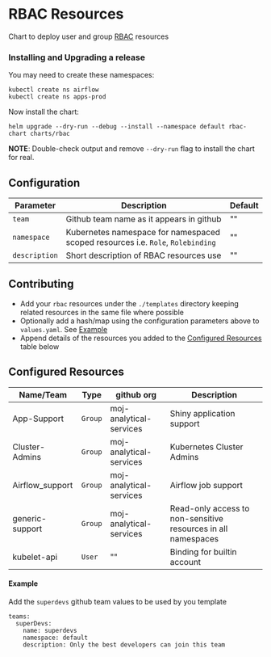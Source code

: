 # RBAC Resources

Chart to deploy user and group [RBAC](https://kubernetes.io/docs/reference/access-authn-authz/rbac/) resources

### Installing and Upgrading a release

You may need to create these namespaces:
```
kubectl create ns airflow
kubectl create ns apps-prod
```
Now install the chart:
```
helm upgrade --dry-run --debug --install --namespace default rbac-chart charts/rbac
```

**NOTE**: Double-check output and remove `--dry-run` flag to install the chart for real.


## Configuration

| Parameter  | Description      | Default |
| ---------- | ---------------  | ------- |
| `team`     | Github team name as it appears in github |   ""  |
| `namespace` | Kubernetes namespace for namespaced scoped resources i.e. `Role`, `Rolebinding` | "" |
| `description` | Short description of RBAC resources use | "" |


## Contributing

- Add your `rbac` resources under the `./templates` directory keeping related resources in the same file where possible
- Optionally add a hash/map using the configuration parameters above to `values.yaml`. See [Example](#example)
- Append details of the resources you added to the [Configured Resources](#configured-resources) table below

Configured Resources
--------------
| Name/Team       | Type            | github org              | Description               |
| --------------- | --------------- | ----------              | -----------               |
| App-Support     | `Group`         | moj-analytical-services | Shiny application support |
| Cluster-Admins  | `Group`         | moj-analytical-services | Kubernetes Cluster Admins |
| Airflow_support | `Group`         | moj-analytical-services | Airflow job support       |
| generic-support | `Group`         | moj-analytical-services | Read-only access to non-sensitive resources in all namespaces |
| kubelet-api     | `User`          | ""                      | Binding for builtin account|


#### Example

Add the `superdevs` github team values to be used by you template

```
teams:
  superDevs:
    name: superdevs
    namespace: default
    description: Only the best developers can join this team
```
